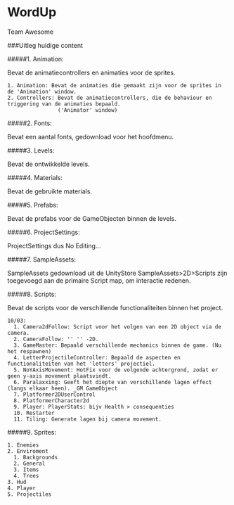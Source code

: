 # WordUp
Team Awesome


###Uitleg huidige content

#####1. Animation: 

  Bevat de animatiecontrollers en animaties voor de sprites.

    1. Animation: Bevat de animaties die gemaakt zijn voor de sprites in de 'Animation' window.
    2. Controllers: Bevat de animatiecontrollers, die de behaviour en triggering van de animaties bepaald. 
                    ('Animator' window)

#####2. Fonts: 

  Bevat een aantal fonts, gedownload voor het hoofdmenu.

#####3. Levels: 

  Bevat de ontwikkelde levels.
  
#####4. Materials: 

  Bevat de gebruikte materials.
 
#####5. Prefabs: 

  Bevat de prefabs voor de GameObjecten binnen de levels.
  
#####6. ProjectSettings: 

  ProjectSettings dus No Editing...

#####7. SampleAssets:
  
  SampleAssets gedownload uit de UnityStore
  SampleAssets>2D>Scripts zijn toegevoegd aan de primaire Script map, om interactie redenen.

#####8. Scripts: 

  Bevat de scripts voor de verschillende functionaliteiten binnen het project.
  
  ```
  10/03:
    1. Camera2dFollow: Script voor het volgen van een 2D object via de camera.
    2. CameraFollow: '' '' -2D.
    3. GameMaster: Bepaald verschillende mechanics binnen de game. (Nu het respawnen)
    4. LetterProjectileController: Bepaald de aspecten en functionaliteiten van het 'letters' projectiel.
    5. NoYAxisMovement: HotFix voor de volgende achtergrond, zodat er geen y-axis movement plaatsvindt.
    6. Paralaxxing: Geeft het diepte van verschillende lagen effect (langs elkaar heen). _GM GameObject
    7. Platformer2DUserControl
    8. PlatformerCharacter2d
    9. Player: PlayerStats: bijv Health > consequenties
    10. Restarter
    11. Tiling: Generate lagen bij camera movement.
  ```
#####9. Sprites: 

    1. Enemies
    2. Enviroment
      1. Backgrounds
      2. General
      3. Items
      4. Trees
    3. Hud
    4. Player
    5. Projectiles
  
